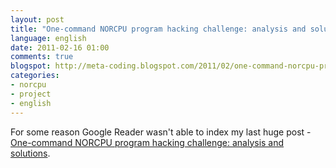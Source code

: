 ```yaml
---
layout: post
title: "One-command NORCPU program hacking challenge: analysis and solutions (link)"
language: english
date: 2011-02-16 01:00
comments: true
blogspot: http://meta-coding.blogspot.com/2011/02/one-command-norcpu-program-hacking_16.html
categories: 
- norcpu
- project
- english
---
```

For some reason Google Reader wasn't able to index my last huge post - [One-command NORCPU program hacking challenge: analysis and solutions][].

[One-command NORCPU program hacking challenge: analysis and solutions]: /blog/english/2011/02/16/norcpu-hacking-challenge-analisys-and-solutions/
